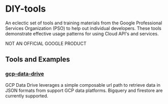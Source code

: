 # DIY-tools
An eclectic set of tools and training materials from the Google Professional Services Organization (PSO) to help out
individual developers. These tools demonstrate effective usage patterns for using Cloud API's and services.

NOT AN OFFICIAL GOOGLE PRODUCT

## Tools and Examples

### [gcp-data-drive](../master/gcp-data-drive)
GCP Data Drive leverages a simple composable url path to retrieve data in JSON formats from support GCP data platforms. Bigquery and firestore are currently supported.
